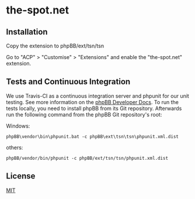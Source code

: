 # the-spot.net

## Installation

Copy the extension to phpBB/ext/tsn/tsn

Go to "ACP" > "Customise" > "Extensions" and enable the "the-spot.net" extension.

## Tests and Continuous Integration

We use Travis-CI as a continuous integration server and phpunit for our unit testing. See more information on the [phpBB Developer Docs](https://area51.phpbb.com/docs/dev/master/testing/index.html).
To run the tests locally, you need to install phpBB from its Git repository. Afterwards run the following command from the phpBB Git repository's root:

Windows:

    phpBB\vendor\bin\phpunit.bat -c phpBB\ext\tsn\tsn\phpunit.xml.dist

others:

    phpBB/vendor/bin/phpunit -c phpBB/ext/tsn/tsn/phpunit.xml.dist

## License

[MIT](license.txt)
